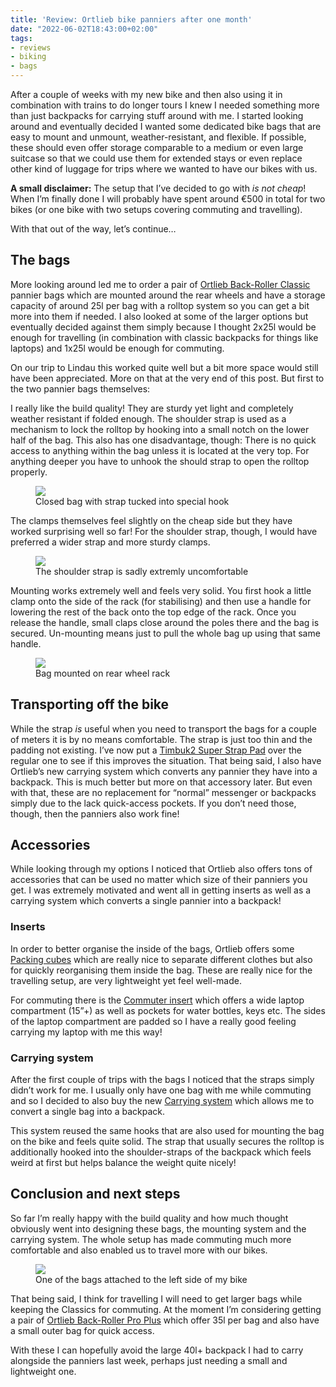 ```yaml
---
title: 'Review: Ortlieb bike panniers after one month'
date: "2022-06-02T18:43:00+02:00"
tags:
- reviews
- biking
- bags
---
```


After a couple of weeks with my new bike and then also using it in combination with trains to do longer tours I knew I needed something more than just backpacks for carrying stuff around with me. I started looking around and eventually decided I wanted some dedicated bike bags that are easy to mount and unmount, weather-resistant, and flexible. If possible, these should even offer storage comparable to a medium or even large suitcase so that we could use them for extended stays or even replace other kind of luggage for trips where we wanted to have our bikes with us.

**A small disclaimer:** The setup that I’ve decided to go with *is not cheap*! When I’m finally done I will probably have spent around €500 in total for two bikes (or one bike with two setups covering commuting and travelling).

With that out of the way, let’s continue…

## The bags

More looking around led me to order a pair of [Ortlieb Back-Roller Classic](https://www.ortlieb.com/de_de/back-roller-classic+F5301) pannier bags which are mounted around the rear wheels and have a storage capacity of around 25l per bag with a rolltop system so you can get a bit more into them if needed. I also looked at some of the larger options but eventually decided against them simply because I thought 2x25l would be enough for travelling (in combination with classic backpacks for things like laptops) and 1x25l would be enough for commuting.

On our trip to Lindau this worked quite well but a bit more space would still have been appreciated. More on that at the very end of this post. But first to the two pannier bags themselves: 

I really like the build quality! They are sturdy yet light and completely weather resistant if folded enough. The shoulder strap is used as a mechanism to lock the rolltop by hooking into a small notch on the lower half of the bag. This also has one disadvantage, though: There is no quick access to anything within the bag unless it is located at the very top. For anything deeper you have to unhook the should strap to open the rolltop properly.

<figure><img src="https://zerokspot.com/api/photos/2022/06/02/IMG_6700.jpeg?profile=1024"><figcaption>Closed bag with strap tucked into special hook</figcaption></figure>

The clamps themselves feel slightly on the cheap side but they have worked surprising well so far! For the shoulder strap, though, I would have preferred a wider strap and more sturdy clamps.

<figure><img src="https://zerokspot.com/api/photos/2022/06/02/IMG_6702.jpeg?profile=1024"><figcaption>The shoulder strap is sadly extremly uncomfortable</figcaption></figure>

Mounting works extremely well and feels very solid. You first hook a little clamp onto the side of the rack (for stabilising) and then use a handle for lowering the rest of the back onto the top edge of the rack. Once you release the handle, small claps close around the poles there and the bag is secured. Un-mounting means just to pull the whole bag up using that same handle.

<figure><img src="https://zerokspot.com/api/photos/2022/06/02/IMG_6696.jpeg?profile=1024"><figcaption>Bag mounted on rear wheel rack</figcaption></figure>

## Transporting off the bike

While the strap *is* useful when you need to transport the bags for a couple of meters it is by no means comfortable. The strap is just too thin and the padding not existing. I’ve now put a [Timbuk2 Super Strap Pad](https://www.timbuk2.com/products/847-super-strap-pad) over the regular one to see if this improves the situation. That being said, I also have Ortlieb’s new carrying system which converts any pannier they have into a backpack. This is much better but more on that accessory later. But even with that, these are no replacement for “normal” messenger or backpacks simply due to the lack quick-access pockets. If you don’t need those, though, then the panniers also work fine!

## Accessories

While looking through my options I noticed that Ortlieb also offers tons of accessories that can be used no matter which size of their panniers you get. I was extremely motivated and went all in getting inserts as well as a carrying system which converts a single pannier into a backpack!

### Inserts

In order to better organise the inside of the bags, Ortlieb offers some [Packing cubes](https://www.ortlieb.com/de_de/packing-cubes-for-panniers) which are really nice to separate different clothes but also for quickly reorganising them inside the bag. These are really nice for the travelling setup, are very lightweight yet feel well-made.

For commuting there is the [Commuter insert](https://www.ortlieb.com/de_de/commuter-inserts-for-panniers) which offers a wide laptop compartment (15”+) as well as pockets for water bottles, keys etc. The sides of the laptop compartment are padded so I have a really good feeling carrying my laptop with me this way!

### Carrying system

After the first couple of trips with the bags I noticed that the straps simply didn’t work for me. I usually only have one bag with me while commuting and so I decided to also buy the new [Carrying system](https://www.ortlieb.com/de_de/carrying-system-bike-pannier-1) which allows me to convert a single bag into a backpack.

This system reused the same hooks that are also used for mounting the bag on the bike and feels quite solid. The strap that usually secures the rolltop is additionally hooked into the shoulder-straps of the backpack which feels weird at first but helps balance the weight quite nicely!


## Conclusion and next steps

So far I’m really happy with the build quality and how much thought obviously went into designing these bags, the mounting system and the carrying system. The whole setup has made commuting much more comfortable and also enabled us to travel more with our bikes.

<figure><img src="https://zerokspot.com/api/photos/2022/06/02/IMG_6697.jpeg?profile=1024"><figcaption>One of the bags attached to the left side of my bike</figcaption></figure>

That being said, I think for travelling I will need to get larger bags while keeping the Classics for commuting. At the moment I’m considering getting a pair of [Ortlieb Back-Roller Pro Plus](https://www.ortlieb.com/de_de/back-roller-pro-plus+F5251) which offer 35l per bag and also have a small outer bag for quick access.

With these I can hopefully avoid the large 40l+ backpack I had to carry alongside the panniers last week, perhaps just needing a small and lightweight one.
